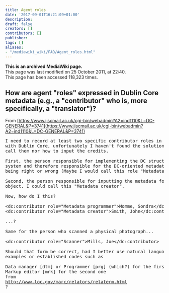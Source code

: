 ```yaml
---
title: Agent roles
date: '2017-09-01T16:21:09+01:00'
description: 
draft: false
creators: []
contributors: []
publisher: 
tags: []
aliases:
- "/mediawiki_wiki/FAQ/Agent_roles.html"
---
```


 **This is an archived MediaWiki page.**  
This page was last modified on 25 October 2011, at 22:40.  
This page has been accessed 118,323 times.

## How are agent "roles" expressed in Dublin Core metadata (e.g., a "contributor" who is, more specifically, a "translator")? 

From [https://www.jiscmail.ac.uk/cgi-bin/webadmin?A2=ind1110&L=DC-GENERAL&P=3741](https://www.jiscmail.ac.uk/cgi-bin/webadmin?A2=ind1110&L=DC-GENERAL&P=3741)

<pre>I need to record at least two specific contributor roles in a way consistent
with Dublin Core, unfortunately I haven't found the solution as to how to
call them nor how to input the credits.

First, the person responsible for implementing the DC structure within the
system and therefore responsible for the DC-oriented metadata architecture
being right or wrong (Maybe I would call this role "Metadata programmer").

Second, the person responsible for inputting the metadata for each digital
object. I could call this "Metadata creator".

Now, how do I this?

&lt;dc:contributor role="Metadata programmer"&gt;Momme, Sondra&lt;/dc:contributor&gt;
&lt;dc:contributor role="Metadata creator"&gt;Smith, John&lt;/dc:contributor&gt;

...?

Same for the person who scanned a physical photograph...

&lt;dc:contributor role="Scanner"&gt;Mills, Joe&lt;/dc:contributor&gt;

Should that form be correct, had I better use natural language as in the
examples or established codes such as

Data manager [dtm] or Programmer [prg] (which?) for the first one
Markup editor [mrk] for the second one
from
<a href="http://www.loc.gov/marc/relators/relaterm.html" class="external free" rel="nofollow">http://www.loc.gov/marc/relators/relaterm.html</a>
?
</pre>
